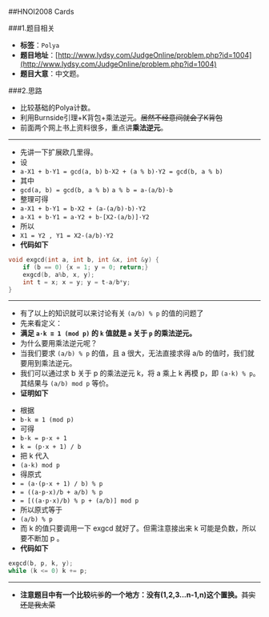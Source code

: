 ##HNOI2008 Cards

###1.题目相关
* **标签**：`Polya`
* **题目地址**：[http://www.lydsy.com/JudgeOnline/problem.php?id=1004](http://www.lydsy.com/JudgeOnline/problem.php?id=1004)
* **题目大意**：中文题。

###2.思路
* 比较基础的Polya计数。
* 利用Burnside引理+K背包+乘法逆元。~~居然不经意间就会了K背包~~
* 前面两个网上书上资料很多，重点讲**乘法逆元**。

---
* 先讲一下扩展欧几里得。
* 设  
* `a·X1 + b·Y1 = gcd(a, b)` `b·X2 + (a % b)·Y2 = gcd(b, a % b)`  
* 其中  
* `gcd(a, b) = gcd(b, a % b)` `a % b = a-(a/b)·b`  
* 整理可得  
* `a·X1 + b·Y1 = b·X2 + (a-(a/b)·b)·Y2`  
* `a·X1 + b·Y1 = a·Y2 + b·[X2-(a/b)]·Y2`  
* 所以  
* `X1 = Y2 , Y1 = X2-(a/b)·Y2`  
* **代码如下**
```c++
void exgcd(int a, int b, int &x, int &y) {
	if (b == 0) {x = 1; y = 0; return;}
	exgcd(b, a%b, x, y);
	int t = x; x = y; y = t-a/b*y;
}
```

---
* 有了以上的知识就可以来讨论有关 `(a/b) % p` 的值的问题了
* 先来看定义：
* **满足 `a·k ≡ 1 (mod p)` 的 `k` 值就是 `a` 关于 `p` 的乘法逆元。**
* 为什么要用乘法逆元呢？
* 当我们要求 `(a/b) % p` 的值，且 a 很大，无法直接求得 a/b 的值时，我们就要用到乘法逆元。
* 我们可以通过求 b 关于 p 的乘法逆元 k，将 a 乘上 k 再模 p，即 `(a·k) % p`。其结果与 `(a/b) mod p` 等价。
* **证明如下**

>
* 根据  
* `b·k ≡ 1 (mod p)`  
* 可得  
* `b·k = p·x + 1`  
* `k = (p·x + 1) / b`  
* 把 k 代入  
* `(a·k) mod p`  
* 得原式  
* `= (a·(p·x + 1) / b) % p`  
* `= ((a·p·x)/b + a/b) % p`  
* `= [((a·p·x)/b) % p + (a/b)] mod p`  
* 所以原式等于  
* `(a/b) % p`  
* 而 k 的值只要调用一下 exgcd 就好了。但需注意接出来 k 可能是负数，所以要不断加 p 。
* **代码如下**
```c++
exgcd(b, p, k, y);
while (k <= 0) k += p;
```

---
* **注意题目中有一个比较**~~坑爹~~**的一个地方：没有(1,2,3...n-1,n)这个置换。**~~其实还是我太菜~~
